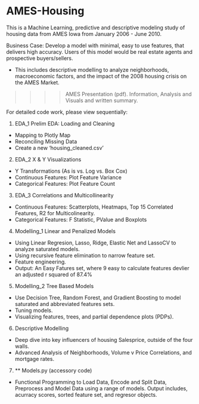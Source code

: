 # AMES-Housing
This is a Machine Learning, predictive and descriptive modeling study of housing data from AMES Iowa from January 2006 - June 2010.

Business Case: Develop a model with minimal, easy to use features, that delivers high accuracy. Users of this model would be real estate agents and prospective buyers/sellers.
- This includes descriptive modelling to analyze neighborhoods, macroeconomic factors, and the impact of the 2008 housing crisis on the AMES Market. 

>>>> AMES Presentation (pdf). Information, Analysis and Visuals and written summary. 

For detailed code work, please view sequentially:

1. EDA_1 Prelim EDA: Loading and Cleaning
- Mapping to Plotly Map
- Reconciling Missing Data
- Create a new ‘housing_cleaned.csv’

2. EDA_2 X & Y Visualizations 
- Y Transformations (As is vs. Log vs. Box Cox)
- Continuous Features: Plot Feature Variance
- Categorical Features: Plot Feature Count

3. EDA_3 Correlations and Multicollinearity
- Continuous Features: Scatterplots, Heatmaps, Top 15 Correlated Features, R2 for Multicolinearity.
- Categorical Features: F Statistic, PValue and Boxplots

4. Modelling_1 Linear and Penalized Models
- Using Linear Regresion, Lasso, Ridge, Elastic Net and LassoCV to analyze saturated models.
- Using recursive feature elimination to narrow feature set.
- Feature engineering. 
- Output: An Easy Fatures set, where 9 easy to calculate features devlier an adjusted r squared of 87.4%

5. Modelling_2 Tree Based Models
- Use Decision Tree, Random Forest, and Gradient Boosting to model saturated and abbreviated features sets.
- Tuning models.
- Visualizing features, trees, and partial dependence plots (PDPs).

6. Descriptive Modelling
- Deep dive into key influencers of housing Salesprice, outside of the four walls. 
- Advanced Analysis of Neighborhoods, Volume v Price Correlations, and mortgage rates.

7. ** Models.py (accessory code)
- Functional Programming to Load Data, Encode and Split Data, Preprocess and Model Data using a range of models. Output includes, acurracy scores, sorted feature set, and regresor objects. 

